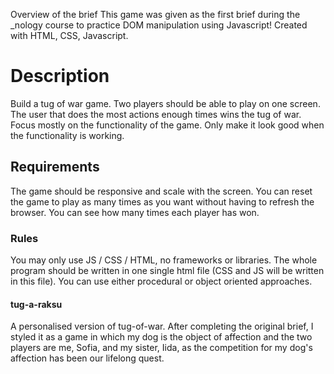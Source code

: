 Overview of the brief 
This game was given as the first brief during the _nology course to practice DOM manipulation using Javascript! Created with HTML, CSS, Javascript.

# Description
Build a tug of war game. Two players should be able to play on one screen. The user that does the most actions enough times wins the tug of war. Focus mostly on the functionality of the game. Only make it look good when the functionality is working.

## Requirements
The game should be responsive and scale with the screen. You can reset the game to play as many times as you want without having to refresh the browser. You can see how many times each player has won.

### Rules
You may only use JS / CSS / HTML, no frameworks or libraries. The whole program should be written in one single html file (CSS and JS will be written in this file). You can use either procedural or object oriented approaches.

#### tug-a-raksu
A personalised version of tug-of-war. After completing the original brief, I styled it as a game in which my dog is the object of affection and the two players are me, Sofia, and my sister, Iida, as the competition for my dog's affection has been our lifelong quest. 


